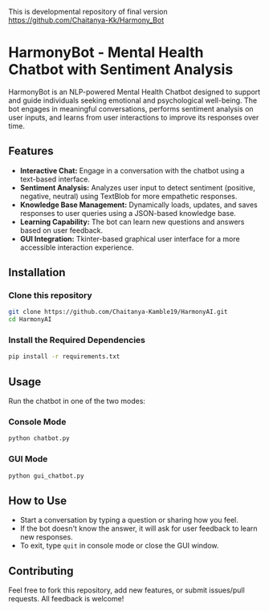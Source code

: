 This is developmental repository of final version https://github.com/Chaitanya-Kk/Harmony_Bot
# HarmonyBot - Mental Health Chatbot with Sentiment Analysis

HarmonyBot is an NLP-powered Mental Health Chatbot designed to support and guide individuals seeking emotional and psychological well-being. The bot engages in meaningful conversations, performs sentiment analysis on user inputs, and learns from user interactions to improve its responses over time.

## Features

- **Interactive Chat:** Engage in a conversation with the chatbot using a text-based interface.
- **Sentiment Analysis:** Analyzes user input to detect sentiment (positive, negative, neutral) using TextBlob for more empathetic responses.
- **Knowledge Base Management:** Dynamically loads, updates, and saves responses to user queries using a JSON-based knowledge base.
- **Learning Capability:** The bot can learn new questions and answers based on user feedback.
- **GUI Integration:** Tkinter-based graphical user interface for a more accessible interaction experience.

## Installation

### Clone this repository

```bash
git clone https://github.com/Chaitanya-Kamble19/HarmonyAI.git
cd HarmonyAI
```

### Install the Required Dependencies

```bash
pip install -r requirements.txt
```

## Usage

Run the chatbot in one of the two modes:

### Console Mode

```bash
python chatbot.py
```

### GUI Mode

```bash
python gui_chatbot.py
```

## How to Use

- Start a conversation by typing a question or sharing how you feel.
- If the bot doesn't know the answer, it will ask for user feedback to learn new responses.
- To exit, type `quit` in console mode or close the GUI window.



## Contributing

Feel free to fork this repository, add new features, or submit issues/pull requests. All feedback is welcome!
